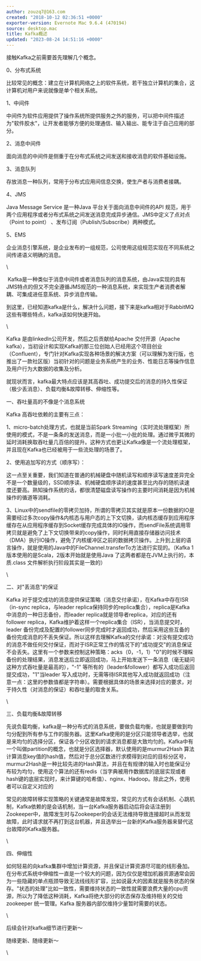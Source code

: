 ```yaml
---
author: zouzq7@163.com
created: "2018-10-12 02:36:51 +0000"
exporter-version: Evernote Mac 9.6.4 (470194)
source: desktop.mac
title: Kafka概述
updated: "2023-08-24 14:51:16 +0000"
---
```


<div>

接触Kafka之前需要首先理解几个概念。

</div>

<div>

0、分布式系统

</div>

<div>

比较常见的概念：建立在计算机网络之上的软件系统，若干独立计算机的集合，这计算机对用户来说就像是单个相关系统。

</div>

<div>

1、中间件

</div>

<div>

中间件为软件应用提供了操作系统所提供服务之外的服务，可以把中间件描述为"软件胶水"，让开发者能够方便的处理通信、输入输出、能专注于自己应用的部分。

</div>

<div>

2、消息中间件

</div>

<div>

面向消息的中间件是侧重于在分布式系统之间发送和接收消息的软件基础设施。

</div>

<div>

3、消息队列

</div>

<div>

存放消息一种队列，常用于分布式应用间信息交换，使生产者与消费者接耦。

</div>

<div>

4、JMS

</div>

<div>

Java Message Service 是一种Java 平台关于面向消息中间件的API
规范，用于两个应用程序或者分布式系统之间发送消息完成异步通信。JMS中定义了点对点（Point
to point） 、发布订阅（Publish/Subscribe）两种模式。

</div>

<div>

5、EMS

</div>

<div>

企业消息引擎系统，是企业发布的一组规范，公司使用这组规范实现在不同系统之间传递语义明确的消息。

</div>

<div>

\

</div>

<div>

 Kafka是一种类似于消息中间件或者消息队列的消息系统，由Java实现的具有JMS特点的但又不完全遵循JMS规范的一种消息系统，来实现生产者消费者解耦、可集成进任意系统、异步消息传输。

</div>

<div>

到这里，已经知道kafka是什么，解决什么问题，接下来是kafka相对于RabbitMQ这些有哪些特点，kafka该如何快速开始。

</div>

<div>

\

</div>

<div>

Kafka 是由linkedIn公司开发，然后之后贡献给Apache 交付开源（Apache
kafka），当初设计和实现Kafka的那三位创始人已经用这个项目创业（Confluent），专门针对Kafka实现各种场景的解决方案（可以理解为发行版，也推出了一款社区版）当初针对的问题是业务系统产生的业务、性能日志等操作信息及用户行为大数据的收集及分析。

</div>

<div>

就现状而言，kafka最大特点应该是其高吞吐、成功提交后的消息的持久性保证（极少丢消息）、负载均衡&故障转移、伸缩性等。

</div>

<div>

一、吞吐量高的不像是个消息系统

</div>

<div>

Kafka 高吞吐依赖的主要有三点：

</div>

<div>

1、micro-batch处理方式，也就是当前Spark
Streaming（实时流处理框架）所使用的模式，不是一条条的发送消息，而是一小批一小批的处理。通过微乎其微的延时消耗换取吞吐量几百倍的提升。这种方式也更让Kafka像是一个流处理框架，并且现在Kafka也已经被用于一些流处理的场景了。

</div>

<div>

2、使用追加写的方式（顺序写）：

</div>

<div>

这一点至关重要，我们知道在普通的机械硬盘中随机读写和顺序读写速度差异完全不是一个数量级的，SSD顺序读、机械硬盘顺序读的速度甚至比内存的随机读速度还要高。熟知操作系统的话，都很清楚磁盘读写操作的主要时间消耗是因为机械操作的循道等消耗。

</div>

<div>

3、Linux中的sendfile的零拷贝加持，所谓的零拷贝其实就是原本一份数据的IO是需要经过多次copy操作&内核态与用户态的上下文切换，读内核态缓存到应用程序缓存在从应用程序缓存到Socket缓存完成具体的IO操作，而sendFile系统调用零拷贝就是避免了上下文切换带来的copy操作，同时利用直接存储器访问技术（DMA）执行IO操作，避免了内核缓冲区之前的数据拷贝操作。上升到上层的语言操作，就是使用的Java中的FileChannel.transferTo方法进行实现的。（Kafka
1版本使用的是Scala，2版本开始就是使用Java
了这两者都是在JVM上执行的，本质.class 文件解析执行阶段其实是一致的）

</div>

<div>

\

</div>

<div>

二、对"丢消息"的保证

</div>

<div>

Kafka
对于提交成功的消息提供保证策略（消息交付承诺），在Kafka中存在ISR（in-sync
replica，与leader
replica保持同步的replica集合），replica是Kafka中消息的一种日志备份，而leader
replica就是领导者replica，对应的还有follower
replica，Kafka维护着这样一个replica集合（ISR），当消息提交时，leader
备份完成及配置的follower同步完成时才返回成功，然后采用这些互备的备份完成消息的不丢失保证。所以这样去理解Kafka的交付承诺：对没有提交成功的消息不做任何交付保证，而对于ISR正常工作的情况下的"成功提交"的消息保证不会丢失。这里有一个参数来控制这种策略：acks（0，-1，1）"0"的时候不理睬备份的处理结果，消息发送后立即返回成功，马上开始发送下一条消息（毫无疑问这种方式吞吐量是最高的），"-1"
等所有的（leader&follower）都写入成功后返回提交成功，"1"当leader
写入成功时，无需等待ISR其他写入成功就返回成功（注意一点：这里的参数值都是字符串）。需要根据具体的场景来选择对应的要求，对于持久性（对消息的保证）和吞吐量的取舍关系。

</div>

<div>

\

</div>

<div>

三、负载均衡&故障转移

</div>

<div>

先说负载均衡，kafka是一种分布式的消息系统，要做负载均衡，也就是要做到均匀分配到所有参与工作的服务器。这里Kafka使用的是分区只能领导者选举，也就是来均匀的选择分区，保证各个分区收到的请求消息都是大致均匀的。Kafka中有一个叫做partition的概念，也就是分区选择器，默认使用的是murmur2Hash
算法计算消息key值的hash值，然后对于总分区数进行求模得到对应的目标分区号，murmur2Hash是一种比较先进的Hash算法，并且在有规律的输入时也能保证分布较为均匀，使用这个算法的还有redis（当字典被用作数据库的底层实现或者hash键的底层实现时，来计算键的哈希值）、nginx、Hadoop。除此之外，使用者可以自定义对应的

</div>

<div>

常见的故障转移实现策略的关键通常是故障发现，常见的方式有会话机制、心跳机制，Kafka依赖的是会话机制，当一台Kafka服务器启动后将会话注册到Zookeeper中，故障发生时与Zookeeper的会话无法维持导致连接超时从而发现故障，此时请求就不再打到这台机器，并且选举出一台新的Kafka服务器来替代这台故障的Kafka服务器。

</div>

<div>

\

</div>

<div>

四、伸缩性

</div>

<div>

如何轻易的向kafka集群中增加计算资源，并且保证计算资源尽可能的线形叠加。在分布式系统中伸缩性一直是一个较大的问题，因为仅仅是增加机器资源通常会因为一些隐藏的单点瓶颈导致无法线线形扩容，比如说最大的因素就是服务状态的保存。"状态的处理"比如一致性，需要维持状态的一致性就需要浪费大量的cpu资源，所以为了降低这种消耗，Kafka将绝大部分的状态保存及维持相关的交给zookeeper
统一管理。Kafka 服务器内部仅维持少量暂时需要的状态。

</div>

<div>

\

</div>

<div>

后续会针对kafka细节进行更新～

</div>

<div>

随缘更新、随缘更新～

</div>

<div>

\

</div>
